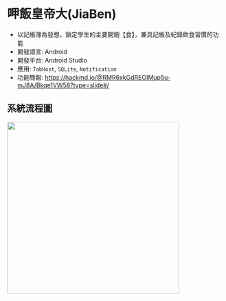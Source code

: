 # 呷飯皇帝大(JiaBen)

- 以記帳簿為發想，鎖定學生的主要開銷【食】，兼具記帳及紀錄飲食習慣的功能
- 開發語言: Android
- 開發平台: Android Studio
- 應用: `TabHost`, `SQLite`, `Notification`
- 功能簡報: https://hackmd.io/@RMR6xkGdREOIMup5u-mJ8A/Bkqe1VW58?type=slide#/

系統流程圖
---
<img src="screenshots/Flow.png" height="400"/>
